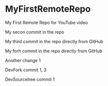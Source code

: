 # MyFirstRemoteRepo
My First Remote Repo for YouTube video

My secon commit in the repo

My third commit in the repo directly from GitHub

My forh commit in the repo directly from GitHub

Another change 1

DevFork commit 1, 3

DevSourcetree commit 1
